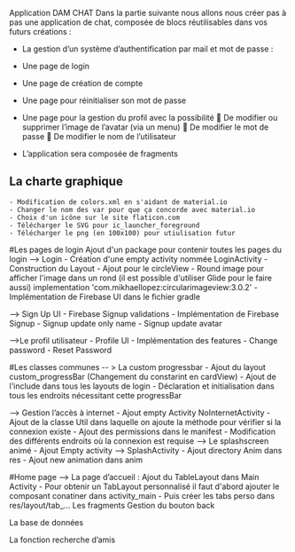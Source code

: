 Application DAM CHAT
Dans la partie suivante nous allons nous créer pas à pas une application de chat, 
composée de blocs réutilisables dans vos futurs créations :
-	La gestion d’un système d’authentification par mail et mot de passe : 
-	Une page de login
-	Une page de création de compte
-	Une page pour réinitialiser son mot de passe 
-	Une page pour la gestion du profil avec la possibilité
    	De modifier ou supprimer l’image de l’avatar (via un menu)
    	De modifier le mot de passe 
    	De modifier le nom de l’utilisateur

-	L’application sera composée de fragments  

## La charte graphique
    - Modification de colors.xml en s'aidant de material.io
    - Changer le nom des var pour que ça concorde avec material.io
    - Choix d'un icône sur le site flaticon.com
    - Télécharger le SVG pour ic_launcher_foreground
    - Télécharger le png (en 100x100) pour utiulisation futur

#Les pages de login
Ajout d'un package pour contenir toutes les pages du login
--> Login
    - Création d'une empty activity nommée LoginActivity
    - Construction du Layout
    - Ajout pour le circleView
        - Round image pour afficher l'image dans un rond (il est possible d'utiliser Glide pour le faire aussi)
            implementation 'com.mikhaellopez:circularimageview:3.0.2'
    - Implémentation de Firebase UI dans le fichier gradle
    
--> Sign Up UI
    - Firebase Signup validations
    - Implémentation de Firebase Signup
    - Signup update only name
    - Signup update avatar

-->Le profil utilisateur
    - Profile UI
    - Implémentation des features
    - Change password
    - Reset Password

#Les classes communes
-- > La custom progressbar 
    - Ajout du layout custom_progressBar (Changement du constarint en cardView)
    - Ajout de l'include dans tous les layouts de login
    - Déclaration et initialisation dans tous les endroits nécessitant cette progressBar 

--> Gestion l’accès à internet
    - Ajout empty Activity NoInternetActivity
    - Ajout de la classe Util dans laquelle on ajoute la méthode pour vérifier si la connexion existe
    - Ajout des permissions dans le manifest
    - Modification des différents endroits où la connexion est requise
--> Le splashscreen animé
    - Ajout Empty activity --> SplashActivity
    - Ajout directory Anim dans res
        - Ajout new animation dans anim
        

#Home page
--> La page d’accueil : Ajout du TableLayout dans Main Activity
    - Pour obtenir un TabLayout personnalisé il faut d'abord ajouter le composant conatiner dans activity_main
    - Puis créer les tabs perso dans res/layout/tab_... 
Les fragments
Gestion du bouton back

La base de données

La fonction recherche d’amis
